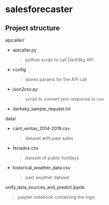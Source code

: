 # salesforecaster
## Project structure

apicaller/

  - apicaller.py 
    > python script to call DarkSky API
  
  - config 
    > stores params for the API call
  
  - json2csv.py 
    > script to convert json response to csv
  
  - darksky_sample_request.txt



data/

  - cant_ventas_2014-2019.csv 
    > dataset with past sales
  
  - feriados.csv
    > dataset of public holidays
  
  - historical_weather_data.csv
    > past weather dataset



unify_data_sources_and_predict.ipynb
  > jupyter notebook containing the logic
